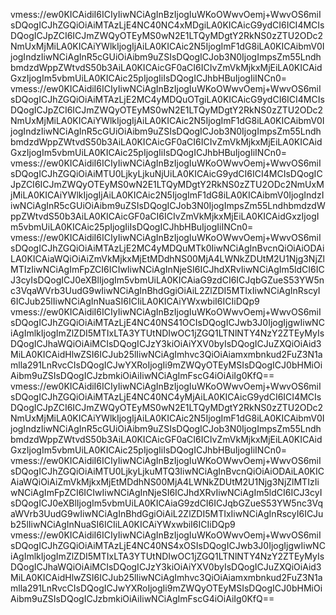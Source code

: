 vmess://ew0KICAidiI6ICIyIiwNCiAgInBzIjogIuWKoOWwvOemj+WwvOS6miIsDQogICJhZGQiOiAiMTAzLjE4NC40NC4xMDgiLA0KICAicG9ydCI6ICI4MCIsDQogICJpZCI6ICJmZWQyOTEyMS0wN2E1LTQyMDgtY2RkNS0zZTU2ODc2NmUxMjMiLA0KICAiYWlkIjogIjAiLA0KICAic2N5IjogImF1dG8iLA0KICAibmV0IjogIndzIiwNCiAgInR5cGUiOiAibm9uZSIsDQogICJob3N0IjogImpsZm55LndhbmdzdWppZWtvdS50b3AiLA0KICAicGF0aCI6ICIvZmVkMjkxMjEiLA0KICAidGxzIjogIm5vbmUiLA0KICAic25pIjogIiIsDQogICJhbHBuIjogIiINCn0=
vmess://ew0KICAidiI6ICIyIiwNCiAgInBzIjogIuWKoOWwvOemj+WwvOS6miIsDQogICJhZGQiOiAiMTAzLjE2MC4yMDQuOTgiLA0KICAicG9ydCI6ICI4MCIsDQogICJpZCI6ICJmZWQyOTEyMS0wN2E1LTQyMDgtY2RkNS0zZTU2ODc2NmUxMjMiLA0KICAiYWlkIjogIjAiLA0KICAic2N5IjogImF1dG8iLA0KICAibmV0IjogIndzIiwNCiAgInR5cGUiOiAibm9uZSIsDQogICJob3N0IjogImpsZm55LndhbmdzdWppZWtvdS50b3AiLA0KICAicGF0aCI6ICIvZmVkMjkxMjEiLA0KICAidGxzIjogIm5vbmUiLA0KICAic25pIjogIiIsDQogICJhbHBuIjogIiINCn0=
vmess://ew0KICAidiI6ICIyIiwNCiAgInBzIjogIuWKoOWwvOemj+WwvOS6miIsDQogICJhZGQiOiAiMTU0LjkyLjkuNjUiLA0KICAicG9ydCI6ICI4MCIsDQogICJpZCI6ICJmZWQyOTEyMS0wN2E1LTQyMDgtY2RkNS0zZTU2ODc2NmUxMjMiLA0KICAiYWlkIjogIjAiLA0KICAic2N5IjogImF1dG8iLA0KICAibmV0IjogIndzIiwNCiAgInR5cGUiOiAibm9uZSIsDQogICJob3N0IjogImpsZm55LndhbmdzdWppZWtvdS50b3AiLA0KICAicGF0aCI6ICIvZmVkMjkxMjEiLA0KICAidGxzIjogIm5vbmUiLA0KICAic25pIjogIiIsDQogICJhbHBuIjogIiINCn0=
vmess://ew0KICAidiI6ICIyIiwNCiAgInBzIjogIuWKoOWwvOemj+WwvOS6miIsDQogICJhZGQiOiAiMTAzLjE2MC4yMDQuMTk0IiwNCiAgInBvcnQiOiAiODAiLA0KICAiaWQiOiAiZmVkMjkxMjEtMDdhNS00MjA4LWNkZDUtM2U1Njg3NjZlMTIzIiwNCiAgImFpZCI6ICIwIiwNCiAgInNjeSI6ICJhdXRvIiwNCiAgIm5ldCI6ICJ3cyIsDQogICJ0eXBlIjogIm5vbmUiLA0KICAiaG9zdCI6ICJqbGZueS53YW5nc3VqaWVrb3UudG9wIiwNCiAgInBhdGgiOiAiL2ZlZDI5MTIxIiwNCiAgInRscyI6ICJub25lIiwNCiAgInNuaSI6ICIiLA0KICAiYWxwbiI6ICIiDQp9
vmess://ew0KICAidiI6ICIyIiwNCiAgInBzIjogIuWKoOWwvOemj+WwvOS6miIsDQogICJhZGQiOiAiMTAzLjE4NC40NS41OCIsDQogICJwb3J0IjogIjgwIiwNCiAgImlkIjogImZlZDI5MTIxLTA3YTUtNDIwOC1jZGQ1LTNlNTY4NzY2ZTEyMyIsDQogICJhaWQiOiAiMCIsDQogICJzY3kiOiAiYXV0byIsDQogICJuZXQiOiAid3MiLA0KICAidHlwZSI6ICJub25lIiwNCiAgImhvc3QiOiAiamxmbnkud2FuZ3N1amlla291LnRvcCIsDQogICJwYXRoIjogIi9mZWQyOTEyMSIsDQogICJ0bHMiOiAibm9uZSIsDQogICJzbmkiOiAiIiwNCiAgImFscG4iOiAiIg0KfQ==
vmess://ew0KICAidiI6ICIyIiwNCiAgInBzIjogIuWKoOWwvOemj+WwvOS6miIsDQogICJhZGQiOiAiMTAzLjE4NC40NC4yMjAiLA0KICAicG9ydCI6ICI4MCIsDQogICJpZCI6ICJmZWQyOTEyMS0wN2E1LTQyMDgtY2RkNS0zZTU2ODc2NmUxMjMiLA0KICAiYWlkIjogIjAiLA0KICAic2N5IjogImF1dG8iLA0KICAibmV0IjogIndzIiwNCiAgInR5cGUiOiAibm9uZSIsDQogICJob3N0IjogImpsZm55LndhbmdzdWppZWtvdS50b3AiLA0KICAicGF0aCI6ICIvZmVkMjkxMjEiLA0KICAidGxzIjogIm5vbmUiLA0KICAic25pIjogIiIsDQogICJhbHBuIjogIiINCn0=
vmess://ew0KICAidiI6ICIyIiwNCiAgInBzIjogIuWKoOWwvOemj+WwvOS6miIsDQogICJhZGQiOiAiMTU0LjkyLjkuMTQ3IiwNCiAgInBvcnQiOiAiODAiLA0KICAiaWQiOiAiZmVkMjkxMjEtMDdhNS00MjA4LWNkZDUtM2U1Njg3NjZlMTIzIiwNCiAgImFpZCI6ICIwIiwNCiAgInNjeSI6ICJhdXRvIiwNCiAgIm5ldCI6ICJ3cyIsDQogICJ0eXBlIjogIm5vbmUiLA0KICAiaG9zdCI6ICJqbGZueS53YW5nc3VqaWVrb3UudG9wIiwNCiAgInBhdGgiOiAiL2ZlZDI5MTIxIiwNCiAgInRscyI6ICJub25lIiwNCiAgInNuaSI6ICIiLA0KICAiYWxwbiI6ICIiDQp9
vmess://ew0KICAidiI6ICIyIiwNCiAgInBzIjogIuWKoOWwvOemj+WwvOS6miIsDQogICJhZGQiOiAiMTAzLjE4NC40NS4xOSIsDQogICJwb3J0IjogIjgwIiwNCiAgImlkIjogImZlZDI5MTIxLTA3YTUtNDIwOC1jZGQ1LTNlNTY4NzY2ZTEyMyIsDQogICJhaWQiOiAiMCIsDQogICJzY3kiOiAiYXV0byIsDQogICJuZXQiOiAid3MiLA0KICAidHlwZSI6ICJub25lIiwNCiAgImhvc3QiOiAiamxmbnkud2FuZ3N1amlla291LnRvcCIsDQogICJwYXRoIjogIi9mZWQyOTEyMSIsDQogICJ0bHMiOiAibm9uZSIsDQogICJzbmkiOiAiIiwNCiAgImFscG4iOiAiIg0KfQ==
